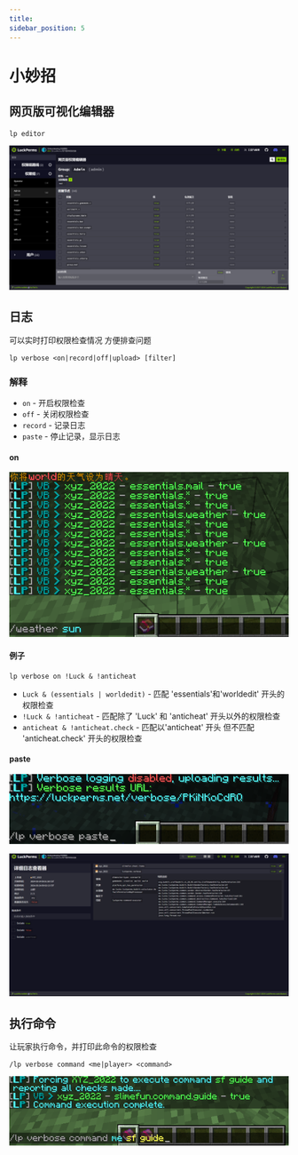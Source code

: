 ```yaml
---
title: 
sidebar_position: 5
---
```


# 小妙招

## 网页版可视化编辑器
```
lp editor
```

![](_images/editor.png)

## 日志

可以实时打印权限检查情况 方便排查问题

```
lp verbose <on|record|off|upload> [filter]
```

### 解释

- `on` - 开启权限检查
- `off` - 关闭权限检查
- `record` - 记录日志
- `paste` - 停止记录，显示日志

#### on

![](_images/on.png)

#### 例子

```
lp verbose on !Luck & !anticheat
```

- `Luck & (essentials | worldedit)` - 匹配 'essentials'和'worldedit' 开头的权限检查
- `!Luck & !anticheat` - 匹配除了 'Luck' 和 'anticheat' 开头以外的权限检查
- `anticheat & !anticheat.check` - 匹配以'anticheat' 开头 但不匹配 'anticheat.check' 开头的权限检查

#### paste
![](_images/paste-1.png)

![](_images/paste-2.png)

## 执行命令

让玩家执行命令，并打印此命令的权限检查

```
/lp verbose command <me|player> <command>
```

![](_images/command.png)